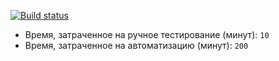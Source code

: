 [![Build status](https://ci.appveyor.com/api/projects/status/hks0vd909lyrf6ne/branch/main?svg=true)](https://ci.appveyor.com/project/RomanAgapitovQA54/registration/branch/main)
* Время, затраченное на ручное тестирование (минут): `10`
* Время, затраченное на автоматизацию (минут): `200`
